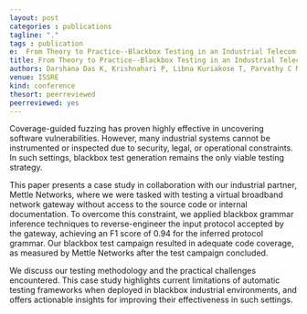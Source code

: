 ```yaml
---
layout: post
categories : publications
tagline: "."
tags : publication
e:  From Theory to Practice--Blackbox Testing in an Industrial Telecom Environment
title: From Theory to Practice--Blackbox Testing in an Industrial Telecom Environment
authors: Darshana Das K, Krishnahari P, Libna Kuriakose T, Parvathy C M, Ezudheen P, Abraham Jacob, Rahul Gopinath
venue: ISSRE
kind: conference
thesort: peerreviewed
peerreviewed: yes
---
```


Coverage-guided fuzzing has proven highly effective in uncovering software vulnerabilities.
However, many industrial systems cannot be instrumented or inspected due to security, legal, or operational constraints.  In such settings, blackbox test generation remains the only viable testing strategy.

This paper presents a case study in collaboration with our industrial partner, Mettle Networks, where we were tasked with testing a virtual broadband network gateway without access to the source code or internal documentation.  To overcome this constraint, we applied blackbox grammar inference techniques to reverse-engineer the input protocol accepted by the gateway, achieving an F1 score of 0.94 for the inferred protocol grammar.
Our blackbox test campaign resulted in adequate code coverage, as measured by Mettle Networks after the test campaign concluded.

We discuss our testing methodology and the practical challenges encountered.  This case study highlights current limitations of automatic testing frameworks when deployed in blackbox industrial environments, and offers actionable insights for improving their effectiveness in such settings. 

[<em class="fa fa-book fa-lg" aria-hidden="true"></em>](/resources/issre2025/dask2025from.pdf "paper")
[<em class="fa fa-bookmark-o fa-lg" aria-hidden="true"></em>](https://raw.githubusercontent.com/rahulgopinath/rahulgopinath.github.io/master/resources/issre2025/dask2025from.bib "reference")

